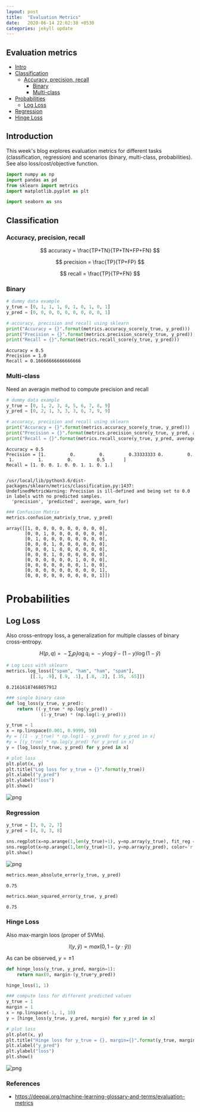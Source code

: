 ```yaml
---
layout: post
title:  "Evaluation Metrics"
date:   2020-06-14 22:02:38 +0530
categories: jekyll update
---
```


## Evaluation metrics
* [Intro](#Intro)
* [Classification](#Classification)
	* [Accuracy, precision, recall](#Accuracy,-precision,-recall)
		* [Binary](#Binary)
		* [Multi-class](#Multi-class)
* [Probabilities](#Probabilities)
	* [Log Loss](#Log-Loss)
* [Regression](#Regression)
* [Hinge Loss](#Hinge-Loss)


## Introduction

This week's blog explores evaluation metrics for different tasks (classification, regression) and scenarios (binary, multi-class, probabilities). See also loss/cost/objective function.


```python
import numpy as np
import pandas as pd
from sklearn import metrics
import matplotlib.pyplot as plt

import seaborn as sns
```

## Classification 

### Accuracy, precision, recall

$$ accuracy = \frac{TP+TN}{TP+TN+FP+FN}  $$

$$ precision = \frac{TP}{TP+FP}  $$

$$ recall = \frac{TP}{TP+FN}  $$

### Binary


```python
# dummy data example
y_true = [0, 1, 1, 1, 0, 1, 0, 1, 0, 1]
y_pred = [0, 0, 0, 0, 0, 0, 0, 0, 0, 1]
```


```python
# accuracy, precision and recall using sklearn
print("Accuracy = {}".format(metrics.accuracy_score(y_true, y_pred)))
print("Precision = {}".format(metrics.precision_score(y_true, y_pred)))
print("Recall = {}".format(metrics.recall_score(y_true, y_pred)))
```

    Accuracy = 0.5
    Precision = 1.0
    Recall = 0.16666666666666666


### Multi-class

Need an averagin method to compute precision and recall


```python
# dummy data example
y_true = [0, 1, 2, 3, 4, 5, 6, 7, 8, 9]
y_pred = [0, 2, 1, 3, 3, 3, 6, 7, 9, 9]
```


```python
# accuracy, precision and recall using sklearn
print("Accuracy = {}".format(metrics.accuracy_score(y_true, y_pred)))
print("Precision = {}".format(metrics.precision_score(y_true, y_pred, average=None)))
print("Recall = {}".format(metrics.recall_score(y_true, y_pred, average=None)))
```

    Accuracy = 0.5
    Precision = [1.         0.         0.         0.33333333 0.         0.
     1.         1.         0.         0.5       ]
    Recall = [1. 0. 0. 1. 0. 0. 1. 1. 0. 1.]


    /usr/local/lib/python3.6/dist-packages/sklearn/metrics/classification.py:1437: UndefinedMetricWarning: Precision is ill-defined and being set to 0.0 in labels with no predicted samples.
      'precision', 'predicted', average, warn_for)



```python
### Confusion Matrix
metrics.confusion_matrix(y_true, y_pred)
```




    array([[1, 0, 0, 0, 0, 0, 0, 0, 0, 0],
           [0, 0, 1, 0, 0, 0, 0, 0, 0, 0],
           [0, 1, 0, 0, 0, 0, 0, 0, 0, 0],
           [0, 0, 0, 1, 0, 0, 0, 0, 0, 0],
           [0, 0, 0, 1, 0, 0, 0, 0, 0, 0],
           [0, 0, 0, 1, 0, 0, 0, 0, 0, 0],
           [0, 0, 0, 0, 0, 0, 1, 0, 0, 0],
           [0, 0, 0, 0, 0, 0, 0, 1, 0, 0],
           [0, 0, 0, 0, 0, 0, 0, 0, 0, 1],
           [0, 0, 0, 0, 0, 0, 0, 0, 0, 1]])



# Probabilities

## Log Loss

Also cross-entropy loss, a generalization for multiple classes of binary cross-entropy.

$$
H(p,q)\ =\ -\sum _{i}p_{i}\log q_{i}\ =\ -y\log {\hat  {y}}-(1-y)\log(1-{\hat  {y}})
$$


```python
# Log Loss with sklearn
metrics.log_loss(["spam", "ham", "ham", "spam"],  
         [[.1, .9], [.9, .1], [.8, .2], [.35, .65]])
```




    0.21616187468057912




```python
### single binary case
def log_loss(y_true, y_pred):
    return ((-y_true * np.log(y_pred)) - 
             (1-y_true) * (np.log(1-y_pred)))
```


```python
y_true = 1
x = np.linspace(0.001, 0.9999, 50)
#y = [(1 - y_true) * np.log(1 - y_pred) for y_pred in x]
#y = [(y_true) * np.log(y_pred) for y_pred in x]
y = [log_loss(y_true, y_pred) for y_pred in x]
```


```python
# plot loss
plt.plot(x, y)
plt.title("Log loss for y_true = {}".format(y_true))
plt.xlabel("y_pred")
plt.ylabel("loss")
plt.show()
```


![png](https://raw.githubusercontent.com/balakuntlaJayanth/Stats/master/images/14_june/output_21_0.png)


### Regression


```python
y_true = [3, 0, 2, 7]
y_pred = [4, 0, 3, 8]
```


```python
sns.regplot(x=np.arange(1,len(y_true)+1), y=np.array(y_true), fit_reg =False)
sns.regplot(x=np.arange(1,len(y_true)+1), y=np.array(y_pred), color='r', fit_reg =False)
plt.show()
```


![png](https://raw.githubusercontent.com/balakuntlaJayanth/Stats/master/images/14_june/output_24_0.png)



```python
metrics.mean_absolute_error(y_true, y_pred)
```




    0.75




```python
metrics.mean_squared_error(y_true, y_pred)
```




    0.75



### Hinge Loss

Also max-margin loos (proper of SVMs).

$$l(y, \hat{y}) = max(0, 1-(y \cdot \hat{y}))$$

As can be observed, $y = \pm1$


```python
def hinge_loss(y_true, y_pred, margin=1):
    return max(0, margin-(y_true*y_pred))
```


```python
hinge_loss(1, 1)
```





```python
### compute loss for different predicted values
y_true = 1
margin = 1
x = np.linspace(-1, 1, 10)
y = [hinge_loss(y_true, y_pred, margin) for y_pred in x]
```


```python
# plot loss
plt.plot(x, y)
plt.title("Hinge loss for y_true = {}, margin={}".format(y_true, margin))
plt.xlabel("y_pred")
plt.ylabel("loss")
plt.show()
```


![png](https://raw.githubusercontent.com/balakuntlaJayanth/Stats/master/images/14_june/output_32_0.png)



### References
- https://deepai.org/machine-learning-glossary-and-terms/evaluation-metrics
